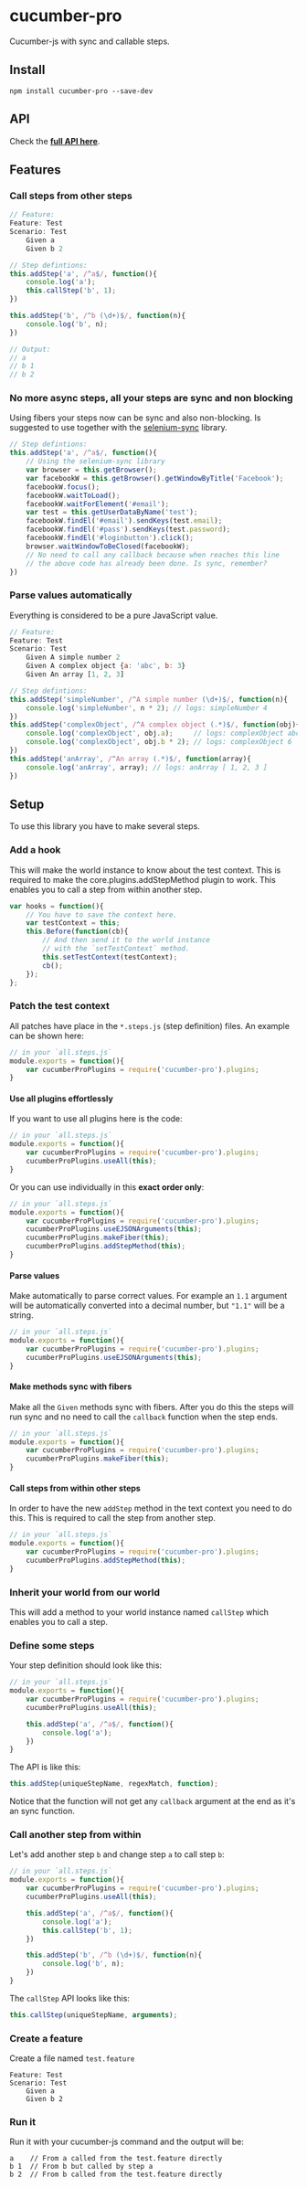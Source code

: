 # cucumber-pro

Cucumber-js with sync and callable steps.



## Install

    npm install cucumber-pro --save-dev



## API

Check the **[full API here](https://rawgit.com/hackhat/cucumber-pro/v0.0.1/docs/jsduck/index.html)**.



## Features


### Call steps from other steps

```javascript
// Feature:
Feature: Test
Scenario: Test
    Given a
    Given b 2

// Step defintions:
this.addStep('a', /^a$/, function(){
    console.log('a');
    this.callStep('b', 1);
})

this.addStep('b', /^b (\d+)$/, function(n){
    console.log('b', n);
})

// Output:
// a
// b 1
// b 2
```


### No more async steps, all your steps are sync and non blocking

Using fibers your steps now can be sync and also non-blocking. Is suggested to use
together with the [selenium-sync](https://github.com/hackhat/selenium-sync) library.

```javascript
// Step defintions:
this.addStep('a', /^a$/, function(){
    // Using the selenium-sync library
    var browser = this.getBrowser();
    var facebookW = this.getBrowser().getWindowByTitle('Facebook');
    facebookW.focus();
    facebookW.waitToLoad();
    facebookW.waitForElement('#email');
    var test = this.getUserDataByName('test');
    facebookW.findEl('#email').sendKeys(test.email);
    facebookW.findEl('#pass').sendKeys(test.password);
    facebookW.findEl('#loginbutton').click();
    browser.waitWindowToBeClosed(facebookW);
    // No need to call any callback because when reaches this line
    // the above code has already been done. Is sync, remember?
})
```

### Parse values automatically

Everything is considered to be a pure JavaScript value.

```javascript
// Feature:
Feature: Test
Scenario: Test
    Given A simple number 2
    Given A complex object {a: 'abc', b: 3}
    Given An array [1, 2, 3]

// Step defintions:
this.addStep('simpleNumber', /^A simple number (\d+)$/, function(n){
    console.log('simpleNumber', n * 2); // logs: simpleNumber 4
})
this.addStep('complexObject', /^A complex object (.*)$/, function(obj){
    console.log('complexObject', obj.a);     // logs: complexObject abc
    console.log('complexObject', obj.b * 2); // logs: complexObject 6
})
this.addStep('anArray', /^An array (.*)$/, function(array){
    console.log('anArray', array); // logs: anArray [ 1, 2, 3 ]
})
```
## Setup

To use this library you have to make several steps.


### Add a hook

This will make the world instance to know about the test context. This is required to
make the core.plugins.addStepMethod plugin to work. This enables you to call a step from
within another step.

```javascript
var hooks = function(){
    // You have to save the context here.
    var testContext = this;
    this.Before(function(cb){
        // And then send it to the world instance
        // with the `setTestContext` method.
        this.setTestContext(testContext);
        cb();
    });
};
```


### Patch the test context

All patches have place in the `*.steps.js` (step definition) files. An example can be shown here:

```javascript
// in your `all.steps.js`
module.exports = function(){
    var cucumberProPlugins = require('cucumber-pro').plugins;
}
```


#### Use all plugins effortlessly

If you want to use all plugins here is the code:

```javascript
// in your `all.steps.js`
module.exports = function(){
    var cucumberProPlugins = require('cucumber-pro').plugins;
    cucumberProPlugins.useAll(this);
}
```

Or you can use individually in this **exact order only**:

```javascript
// in your `all.steps.js`
module.exports = function(){
    var cucumberProPlugins = require('cucumber-pro').plugins;
    cucumberProPlugins.useEJSONArguments(this);
    cucumberProPlugins.makeFiber(this);
    cucumberProPlugins.addStepMethod(this);
}
```


#### Parse values

Make automatically to parse correct values. For example an `1.1` argument will be
automatically converted into a decimal number, but `"1.1"` will be a string.

```javascript
// in your `all.steps.js`
module.exports = function(){
    var cucumberProPlugins = require('cucumber-pro').plugins;
    cucumberProPlugins.useEJSONArguments(this);
}
```


#### Make methods sync with fibers

Make all the `Given` methods sync with fibers. After you do this the steps will
run sync and no need to call the `callback` function when the step ends.

```javascript
// in your `all.steps.js`
module.exports = function(){
    var cucumberProPlugins = require('cucumber-pro').plugins;
    cucumberProPlugins.makeFiber(this);
}
```


#### Call steps from within other steps

In order to have the new `addStep` method in the text context you need
to do this. This is required to call the step from another step.

```javascript
// in your `all.steps.js`
module.exports = function(){
    var cucumberProPlugins = require('cucumber-pro').plugins;
    cucumberProPlugins.addStepMethod(this);
}
```


### Inherit your world from our world

This will add a method to your world instance named `callStep` which enables you
to call a step. 


### Define some steps

Your step definition should look like this:

```javascript
// in your `all.steps.js`
module.exports = function(){
    var cucumberProPlugins = require('cucumber-pro').plugins;
    cucumberProPlugins.useAll(this);

    this.addStep('a', /^a$/, function(){
        console.log('a');
    })
}
```

The API is like this:

```javascript
this.addStep(uniqueStepName, regexMatch, function);
```

Notice that the function will not get any `callback` argument at the end as it's an sync
function.


### Call another step from within

Let's add another step `b` and change step `a` to call step `b`:

```javascript
// in your `all.steps.js`
module.exports = function(){
    var cucumberProPlugins = require('cucumber-pro').plugins;
    cucumberProPlugins.useAll(this);

    this.addStep('a', /^a$/, function(){
        console.log('a');
        this.callStep('b', 1);
    })

    this.addStep('b', /^b (\d+)$/, function(n){
        console.log('b', n);
    })
}
```

The `callStep` API looks like this:

```javascript
this.callStep(uniqueStepName, arguments);
```


### Create a feature

Create a file named `test.feature`

```feature
Feature: Test
Scenario: Test
    Given a
    Given b 2
```


### Run it

Run it with your cucumber-js command and the output will be:

    a    // From a called from the test.feature directly
    b 1  // From b but called by step a
    b 2  // From b called from the test.feature directly
